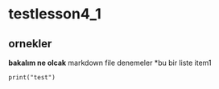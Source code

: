 # testlesson4_1
## ornekler
__bakalım ne olcak__
markdown file denemeler
*bu bir liste
  item1
```
print("test")
````
